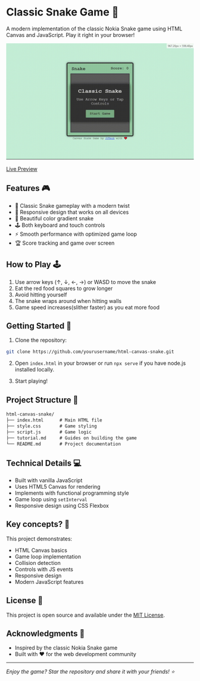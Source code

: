 # Classic Snake Game 🐍

A modern implementation of the classic Nokia Snake game using HTML Canvas and JavaScript. Play it right in your browser!

![Snake Game Screenshot](preview.gif)


[Live Preview](https://jjteoh-thewebdev.github.io/html-canvas-snake/)

## Features 🎮

- 🎯 Classic Snake gameplay with a modern twist
- 📱 Responsive design that works on all devices
- 🎨 Beautiful color gradient snake
- 🕹️ Both keyboard and touch controls
- ⚡ Smooth performance with optimized game loop
- 🏆 Score tracking and game over screen

## How to Play 🕹️

1. Use arrow keys (↑, ↓, ←, →) or WASD to move the snake
2. Eat the red food squares to grow longer
3. Avoid hitting yourself
4. The snake wraps around when hitting walls
5. Game speed increases(slither faster) as you eat more food

## Getting Started 🚀

1. Clone the repository:
```bash
git clone https://github.com/yourusername/html-canvas-snake.git
```

2. Open `index.html` in your browser or run `npx serve` if you have node.js installed locally.

3. Start playing!

## Project Structure 📁

```
html-canvas-snake/
├── index.html      # Main HTML file
├── style.css       # Game styling
├── script.js       # Game logic
├── tutorial.md     # Guides on building the game
└── README.md       # Project documentation
```

## Technical Details 💻

- Built with vanilla JavaScript
- Uses HTML5 Canvas for rendering
- Implements with functional programming style
- Game loop using `setInterval`
- Responsive design using CSS Flexbox

## Key concepts? 🤔

This project demonstrates:
- HTML Canvas basics
- Game loop implementation
- Collision detection
- Controls with JS events
- Responsive design
- Modern JavaScript features


## License 📄

This project is open source and available under the [MIT License](LICENSE).

## Acknowledgments 🙏

- Inspired by the classic Nokia Snake game
- Built with ❤️ for the web development community

---

*Enjoy the game? Star the repository and share it with your friends! ⭐*
